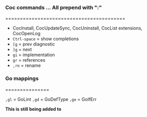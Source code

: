 ### Coc commands ... All prepend with ":"
=========================================

- CocInstall, CocUpdateSync, CocUninstall, CocList extensions, CocOpenLog
- `Ctrl-space` = show completions
- `[g` = prev diagnostic
- `]g` = next
- `gi` = implementation
- `gr` = references
- `,rn` = rename

### Go mappings
===============

`,gl` = GoLint
`,gd` = GoDefType
`,ge` = GoIfErr

**This is still being added to**
